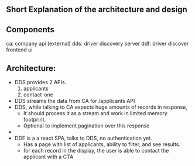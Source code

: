 ## Short Explanation of the architecture and design

## Components
ca: company api (external)
dds: driver discovery server
ddf: driver discover frontend ui

## Architecture:

- DDS provides 2 APIs.
    1. applicants
    2. contact-one
- DDS streams the data from CA for /applicants API
- DDS, while talking to CA expects huge amounts of records in response, 
    - It should process it as a stream and work in limited memory footprint.
    - Optional to implement pagination over this response
- 
- DDF is a a react SPA, talks to DDS, no authentication yet.
    - Has a page with list of applicants, ability to filter, and see results.
    - for each record in the display, the user is able to contact the applicant with a CTA


